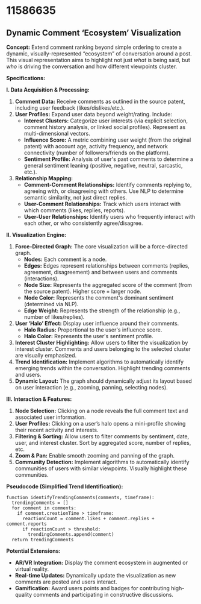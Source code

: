 # 11586635

## Dynamic Comment ‘Ecosystem’ Visualization

**Concept:** Extend comment ranking beyond simple ordering to create a dynamic, visually-represented “ecosystem” of conversation around a post. This visual representation aims to highlight not just *what* is being said, but *who* is driving the conversation and how different viewpoints cluster.

**Specifications:**

**I. Data Acquisition & Processing:**

1.  **Comment Data:** Receive comments as outlined in the source patent, including user feedback (likes/dislikes/etc.).
2.  **User Profiles:** Expand user data beyond weight/rating. Include:
    *   **Interest Clusters:** Categorize user interests (via explicit selection, comment history analysis, or linked social profiles).  Represent as multi-dimensional vectors.
    *   **Influence Score:** A metric combining user weight (from the original patent) with account age, activity frequency, and network connectivity (number of followers/friends on the platform).
    *   **Sentiment Profile:**  Analysis of user's past comments to determine a general sentiment leaning (positive, negative, neutral, sarcastic, etc.).
3.  **Relationship Mapping:**
    *   **Comment-Comment Relationships:** Identify comments replying to, agreeing with, or disagreeing with others.  Use NLP to determine semantic similarity, not just direct replies.
    *   **User-Comment Relationships:** Track which users interact with which comments (likes, replies, reports).
    *   **User-User Relationships:** Identify users who frequently interact with each other, or who consistently agree/disagree.

**II. Visualization Engine:**

1.  **Force-Directed Graph:** The core visualization will be a force-directed graph.
    *   **Nodes:** Each comment is a node.
    *   **Edges:** Edges represent relationships between comments (replies, agreement, disagreement) and between users and comments (interactions).
    *   **Node Size:**  Represents the aggregated score of the comment (from the source patent).  Higher score = larger node.
    *   **Node Color:** Represents the comment's dominant sentiment (determined via NLP).
    *   **Edge Weight:** Represents the strength of the relationship (e.g., number of likes/replies).
2.  **User ‘Halo’ Effect:**  Display user influence around their comments.
    *   **Halo Radius:** Proportional to the user's influence score.
    *   **Halo Color:** Represents the user's sentiment profile.
3.  **Interest Cluster Highlighting:** Allow users to filter the visualization by interest cluster.  Comments and users belonging to the selected cluster are visually emphasized.
4.  **Trend Identification:** Implement algorithms to automatically identify emerging trends within the conversation. Highlight trending comments and users.
5.  **Dynamic Layout:** The graph should dynamically adjust its layout based on user interaction (e.g., zooming, panning, selecting nodes).

**III. Interaction & Features:**

1.  **Node Selection:** Clicking on a node reveals the full comment text and associated user information.
2.  **User Profiles:**  Clicking on a user’s halo opens a mini-profile showing their recent activity and interests.
3.  **Filtering & Sorting:** Allow users to filter comments by sentiment, date, user, and interest cluster. Sort by aggregated score, number of replies, etc.
4.  **Zoom & Pan:**  Enable smooth zooming and panning of the graph.
5.  **Community Detection:** Implement algorithms to automatically identify communities of users with similar viewpoints. Visually highlight these communities.

**Pseudocode (Simplified Trend Identification):**

```
function identifyTrendingComments(comments, timeframe):
  trendingComments = []
  for comment in comments:
    if comment.creationTime > timeframe:
      reactionCount = comment.likes + comment.replies + comment.reports
      if reactionCount > threshold:
        trendingComments.append(comment)
  return trendingComments
```

**Potential Extensions:**

*   **AR/VR Integration:** Display the comment ecosystem in augmented or virtual reality.
*   **Real-time Updates:** Dynamically update the visualization as new comments are posted and users interact.
*   **Gamification:** Award users points and badges for contributing high-quality comments and participating in constructive discussions.